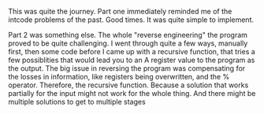 This was quite the journey. Part one immediately reminded me of the intcode problems of the past. Good times. It was quite simple to implement.

Part 2 was something else. The whole "reverse engineering" the program proved to be quite challenging. I went through quite a few ways, manually first, then some code before I came up with a recursive function, that tries a few possiblities that would lead you to an A register value to the program as the output. The big issue in reversing the program was compensating for the losses in information, like registers being overwritten, and the % operator. Therefore, the recursive function. Because a solution that works partially for the input might not work for the whole thing. And there might be multiple solutions to get to multiple stages
